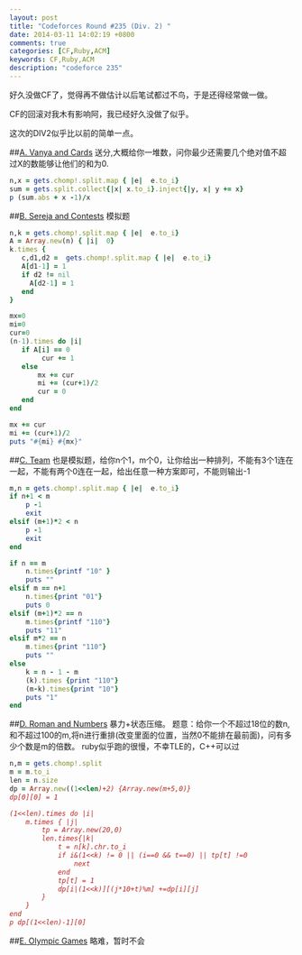 ```yaml
---
layout: post
title: "Codeforces Round #235 (Div. 2) "
date: 2014-03-11 14:02:19 +0800
comments: true
categories: [CF,Ruby,ACM]
keywords: CF,Ruby,ACM 
description: "codeforce 235" 
---
```


好久没做CF了，觉得再不做估计以后笔试都过不鸟，于是还得经常做一做。 

CF的回滚对我木有影响阿，我已经好久没做了似乎。 

这次的DIV2似乎比以前的简单一点。 

##[A. Vanya and Cards](http://codeforces.com/contest/401/problem/A)
送分,大概给你一堆数，问你最少还需要几个绝对值不超过X的数能够让他们的和为0.

```ruby
n,x = gets.chomp!.split.map { |e|  e.to_i}
sum = gets.split.collect{|x| x.to_i}.inject{|y, x| y += x}
p (sum.abs + x -1)/x
```
<!--more-->
##[B. Sereja and Contests](http://codeforces.com/contest/401/problem/B)
模拟题
```ruby
n,k = gets.chomp!.split.map { |e|  e.to_i}
A = Array.new(n) { |i|  0}
k.times {  
   c,d1,d2 =  gets.chomp!.split.map { |e|  e.to_i}
   A[d1-1] = 1
   if d2 != nil
     A[d2-1] = 1
   end
}

mx=0
mi=0
cur=0
(n-1).times do |i|
   if A[i] == 0
        cur += 1
   else
       mx += cur
       mi += (cur+1)/2
       cur = 0  
   end  
end

mx += cur
mi += (cur+1)/2
puts "#{mi} #{mx}"
```

##[C. Team](http://codeforces.com/contest/401/problem/C)
也是模拟题，给你n个1，m个0，让你给出一种排列，不能有3个1连在一起，不能有两个0连在一起，给出任意一种方案即可，不能则输出-1
```ruby
m,n = gets.chomp!.split.map { |e|  e.to_i}
if n+1 < m 
    p -1
    exit
elsif (m+1)*2 < n
    p -1
    exit
end

if n == m
    n.times{printf "10" }
    puts ""
elsif m == n+1
    n.times{print "01"}
    puts 0
elsif (m+1)*2 == n
    m.times{printf "110"}
    puts "11"
elsif m*2 == n
    m.times{print "110"}
    puts ""
else
    k = n - 1 - m
    (k).times {print "110"}
    (m-k).times{print "10"}
    puts "1"
end
```

##[D. Roman and Numbers](http://codeforces.com/contest/401/problem/D)
暴力+状态压缩。 
题意：给你一个不超过18位的数n,和不超过100的m,将n进行重排(改变里面的位置，当然0不能排在最前面)，问有多少个数是m的倍数。 
ruby似乎跑的很慢，不幸TLE的，C++可以过 

```ruby
n,m = gets.chomp!.split
m = m.to_i
len = n.size
dp = Array.new((1<<len)+2) {Array.new(m+5,0)} 
dp[0][0] = 1

(1<<len).times do |i|
    m.times { |j|  
        tp = Array.new(20,0)
        len.times{|k|
            t = n[k].chr.to_i
            if i&(1<<k) != 0 || (i==0 && t==0) || tp[t] !=0 
                next
            end
            tp[t] = 1
            dp[i|(1<<k)][(j*10+t)%m] +=dp[i][j]
        }   
    }
end
p dp[(1<<len)-1][0]
``` 

##[E. Olympic Games](http://codeforces.com/contest/401/problem/E)
略难，暂时不会